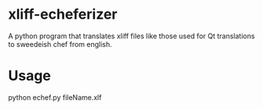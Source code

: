 xliff-echeferizer
=================

A python program that translates xliff files like those used for Qt translations to sweedeish chef from english.

Usage
==================

python echef.py fileName.xlf
